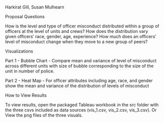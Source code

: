 Harkirat Gill, Susan Mulhearn

Proposal Questions

How is the level and type of officer misconduct distributed within a group of officers at the level of units and crews?
How does the distribution vary given officers’ race, gender, age, experience?
How much does an officers’ level of misconduct change when they move to a new group of peers?

Visualizations

Part 1 - Bubble Chart - Compare mean and variance of level of misconduct across different units with size of bubble corresponding to the size of the unit in number of police.

Part 2 - Heat Map - For officer attributes including age, race, and gender show the mean and variance of the distribution of levels of misconduct

How to View Results

To view results, open the packaged Tableau workbook in the src folder with the three csvs included as data sources (vis_1.csv, vis_2.csv, vis_3.csv). Or View the png files of the three visuals.
